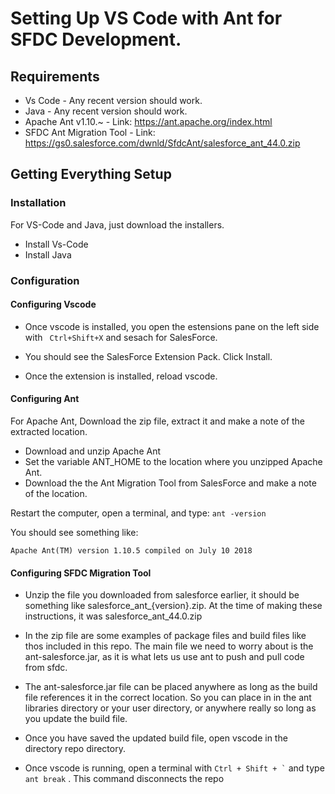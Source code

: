 # Setting Up VS Code with Ant for SFDC Development.

## Requirements
- Vs Code - Any recent version should work.
- Java - Any recent version should work.
- Apache Ant v1.10.~ - Link: https://ant.apache.org/index.html
- SFDC Ant Migration Tool - Link: https://gs0.salesforce.com/dwnld/SfdcAnt/salesforce_ant_44.0.zip

## Getting Everything Setup
### Installation
For VS-Code and Java, just download the installers.
- Install Vs-Code
- Install Java 

### Configuration

#### Configuring Vscode
- Once vscode is installed, you open the estensions pane on the left side with ``` Ctrl+Shift+X``` and sesach for SalesForce.

- You should see the SalesForce Extension Pack. Click Install.

- Once the extension is installed, reload vscode. 

#### Configuring Ant

For Apache Ant, Download the zip file, extract it and make a note of the extracted location.
- Download and unzip Apache Ant
- Set the variable ANT_HOME to the location where you unzipped Apache Ant.
- Download the the Ant Migration Tool from SalesForce and make a note of the location.

Restart the computer, open a terminal, and type: ```ant -version```

You should see something like:

```Apache Ant(TM) version 1.10.5 compiled on July 10 2018```

#### Configuring SFDC Migration Tool

- Unzip the file you downloaded from salesforce earlier, it should be something like salesforce_ant_{version}.zip. At the time of making these instructions, it was salesforce_ant_44.0.zip

- In the zip file are some examples of package files and build files like thos included in this repo. The main file we need to worry about is the ant-salesforce.jar, as it is what lets us use ant to push and pull code from sfdc.

- The ant-salesforce.jar file can be placed anywhere as long as the build file references it in the correct location. So you can place in in the ant libraries directory or your user directory, or anywhere really so long as you update the build file. 

- Once you have saved the updated build file, open vscode in the directory repo directory.

- Once vscode is running, open a terminal with ``` Ctrl + Shift + ` ``` and type ``` ant break ``` . This command disconnects the repo 




